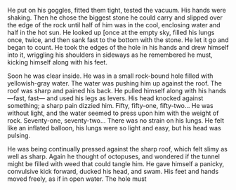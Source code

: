 He put on his goggles, fitted them tight, tested the vacuum. His hands were shaking. Then he chose the biggest stone he could carry and  slipped over the edge of the rock until half of him was in the cool, enclosing water and half in the hot sun. He looked up [once at the empty sky, filled his lungs once, twice, and then sank fast to the bottom with the stone. He let it go and began to count. He took the edges of the hole in his hands and drew himself into it, wriggling his shoulders in sideways as he remembered he must, kicking himself
along with his feet.



Soon he was clear inside. He was in a small rock-bound hole filled with yellowish-gray water. The water was pushing him up against the roof. The roof was sharp and pained his back. He pulled himself along with his hands—fast, fast— and used his legs as levers. His head knocked against something; a sharp pain dizzied him. Fifty, fifty-one, fifty-two… He was without light, and the water seemed to press upon him with the weight of rock. Seventy-one, seventy-two… There was no strain on his lungs. He felt like an inflated balloon, his lungs were so light and easy, but his head was pulsing.



He was being continually pressed against the sharp roof, which felt slimy as well as sharp. Again he thought of octopuses, and wondered if the tunnel might be filled with weed that could tangle him. He gave himself a panicky, convulsive kick forward, ducked his head, and swam. His feet and hands moved freely, as if in open water. The hole must